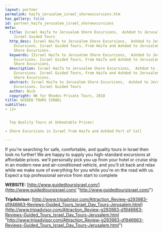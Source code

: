 ```yaml
---
layout: partner
permalink: haifa_jerusalem_israel_shoreexcursions.htm
has_gallery: false
id: partner_haifa_jerusalem_israel_shoreexcursions
meta:
  title: Israel Haifa to Jerusalem Shore Excursions,  Ashdod to Jerusalem Shore Excursions.
    Israel Guided Tours
  http_desc: Israel Haifa to Jerusalem Shore Excursions,  Ashdod to Jerusalem Shore
    Excursions. Israel Guided Tours, From Haifa and Ashdod to Jerusalem Israel Private
    Shore Excursions.
  keywords: IIsrael Haifa to Jerusalem Shore Excursions,  Ashdod to Jerusalem Shore
    Excursions. Israel Guided Tours, From Haifa and Ashdod to Jerusalem Israel Private
    Shore Excursions.
  description: Israel Haifa to Jerusalem Shore Excursions,  Ashdod to Jerusalem Shore
    Excursions. Israel Guided Tours, From Haifa and Ashdod to Jerusalem Israel Private
    Shore Excursions.
  abstract: Israel Haifa to Jerusalem Shore Excursions,  Ashdod to Jerusalem Shore
    Excursions. Israel Guided Tours
  author: Nick
  copyright: NK for Rhodes Private Tours, 2018
title: GUIDED TOURS ISRAEL
subtitles:
- |2+


  Top Quality Tours at Unbeatable Prices!

- Shore Excursions in Israel from Haifa and Ashdod Port of Call

---
```


If you're searching for safe, comfortable, and quality tours in Israel then look no further! We are happy to supply you high-standard excursions at affordable prices. we'll personally pick you up from your hotel or cruise ship in an modern new and air-conditioned vehicle, and you'll sit back and relax while we make sure of everything for you while you're on the road with us. Expect a top professional service from start to complete

**WEBSITE:** [http://www.guidedtoursisrael.com/](http://www.guidedtoursisrael.com/ "http://www.guidedtoursisrael.com/")

**TripAdvisor:** [http://www.tripadvisor.com/Attraction_Review-g293983-d1946663-Reviews-Guided_Tours_Israel_Day_Tours-Jerusalem.html](http://www.tripadvisor.com/Attraction_Review-g293983-d1946663-Reviews-Guided_Tours_Israel_Day_Tours-Jerusalem.html "http://www.tripadvisor.com/Attraction_Review-g293983-d1946663-Reviews-Guided_Tours_Israel_Day_Tours-Jerusalem.html")
